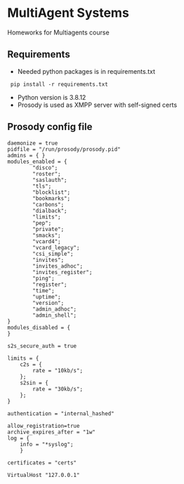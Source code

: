 # MultiAgent Systems

Homeworks for Multiagents course 

## Requirements 

* Needed python packages is in requirements.txt
```
 pip install -r requirements.txt
```
* Python version is $3.8.12$
* Prosody is used as XMPP server with self-signed certs
## Prosody config file
```
daemonize = true
pidfile = "/run/prosody/prosody.pid"
admins = { }
modules_enabled = {
		"disco";
		"roster";
		"saslauth";
		"tls";
		"blocklist";
		"bookmarks";
		"carbons";
		"dialback";
		"limits";
		"pep";
		"private";
		"smacks";
		"vcard4";
		"vcard_legacy";
		"csi_simple";
		"invites";
		"invites_adhoc";
		"invites_register";
		"ping";
		"register";
		"time";
		"uptime";
		"version";
		"admin_adhoc";
		"admin_shell";
}
modules_disabled = {
}

s2s_secure_auth = true

limits = {
	c2s = {
		rate = "10kb/s";
	};
	s2sin = {
		rate = "30kb/s";
	};
}

authentication = "internal_hashed"

allow_registration=true
archive_expires_after = "1w"
log = {
	info = "*syslog";
	}

certificates = "certs"

VirtualHost "127.0.0.1" 
```
 



